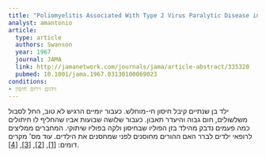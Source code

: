 ```yaml
---
title: "Poliomyelitis Associated With Type 2 Virus Paralytic Disease in the Father of a Recently Immunized Child"
analyst: amantonio
article:
  type: article
  authors: Swanson
  year: 1967
  journal: JAMA
  link: http://jamanetwork.com/journals/jama/article-abstract/335320
  pubmed: 10.1001/jama.1967.03130100069023
conditions:
- זיהום וירוס חיסון
---
```


ילד בן שנתיים קיבל חיסון חי-מוחלש. כעבור יומיים הרגיש לא טוב, החל לסבול משלשולים, חום גבוה והיעדר תאבון. כעבור שלושה שבועות אביו שהחליף לו חיתולים כמה פעמים נדבק מהילד בזן הפוליו שבחיסון ולקה בפוליו שיתוקי. המחברים ממליצים לרופאי ילדים לברר האם ההורים מחוסנים לפני שמחסנים את הילדים. עוד מס' מקרים דומים:
 [[1]](http://www.academia.edu/30338484/Intrafamilial_transmission_of_a_Sabin_1-related_poliovirus_in_Shizuoka_Prefecture_Japan), [[2]](https://www.ncbi.nlm.nih.gov/pubmed/16617188/), [[3]](https://www.ncbi.nlm.nih.gov/pubmed/2561040/), [[4]](https://www.ncbi.nlm.nih.gov/pubmed/7742455/).
